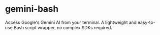# gemini-bash
Access Google's Gemini AI from your terminal. A lightweight and easy-to-use Bash script wrapper, no complex SDKs required.
